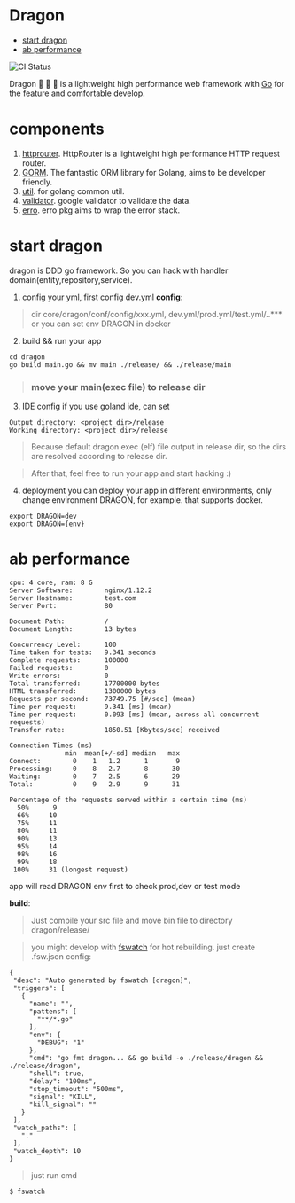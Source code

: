 # Dragon

<!-- MarkdownTOC autolink=true autoanchor=true-->

- [start dragon](#start-dragon)
- [ab performance](#ab-performance)

<!-- /MarkdownTOC -->



![CI Status](https://travis-ci.org/azerothyang/dragon.svg?branch=master)

 Dragon 🐲 🐲 🐲  is a lightweight high performance web framework with [Go](https://golang.org/) for the feature and comfortable develop.
 
# components 
1. [httprouter](https://github.com/julienschmidt/httprouter). HttpRouter is a lightweight high performance HTTP request router.
2. [GORM](https://github.com/jinzhu/gorm). The fantastic ORM library for Golang, aims to be developer friendly.
3. [util](https://pkg.go.dev/github.com/go-dragon/util). for golang common util.
4. [validator](https://pkg.go.dev/github.com/go-playground/validator/v10). google validator to validate the data.
5. [erro](https://pkg.go.dev/github.com/go-dragon/erro). erro pkg aims to wrap the error stack.

# start dragon
 dragon is DDD go framework. So you can hack with handler domain(entity,repository,service).

1. config your yml, first config dev.yml
 __config__:
 > dir core/dragon/conf/config/xxx.yml,  dev.yml/prod.yml/test.yml/..***
 > or you can set env DRAGON in docker

2. build && run your app
```
cd dragon
go build main.go && mv main ./release/ && ./release/main
```
> ### move your main(exec file) to release dir

3. IDE config
if you use goland ide, can set
```
Output directory: <project_dir>/release
Working directory: <project_dir>/release
```
>Because default dragon exec (elf) file output in release dir, so the dirs are resolved according to release dir.

>After that, feel free to run your app and start hacking :)
 
4. deployment
you can deploy your app in different environments, only change environment DRAGON, for example. that supports docker.
```
export DRAGON=dev
export DRAGON={env}
```


# ab performance
 ``` 
 cpu: 4 core, ram: 8 G
 Server Software:        nginx/1.12.2
 Server Hostname:        test.com
 Server Port:            80
 
 Document Path:          /
 Document Length:        13 bytes
 
 Concurrency Level:      100
 Time taken for tests:   9.341 seconds
 Complete requests:      100000
 Failed requests:        0
 Write errors:           0
 Total transferred:      17700000 bytes
 HTML transferred:       1300000 bytes
 Requests per second:    73749.75 [#/sec] (mean)
 Time per request:       9.341 [ms] (mean)
 Time per request:       0.093 [ms] (mean, across all concurrent requests)
 Transfer rate:          1850.51 [Kbytes/sec] received
 
 Connection Times (ms)
               min  mean[+/-sd] median   max
 Connect:        0    1   1.2      1       9
 Processing:     0    8   2.7      8      30
 Waiting:        0    7   2.5      6      29
 Total:          0    9   2.9      9      31
 
 Percentage of the requests served within a certain time (ms)
   50%      9
   66%     10
   75%     11
   80%     11
   90%     13
   95%     14
   98%     16
   99%     18
  100%     31 (longest request)

 ```

app will read DRAGON env first to check prod,dev or test mode

__build__:
>Just compile your src file and move bin file to directory dragon/release/

>you might develop with [fswatch](https://github.com/codeskyblue/fswatch) for hot rebuilding.
just create .fsw.json config:
 ```
{
  "desc": "Auto generated by fswatch [dragon]",
  "triggers": [
    {
      "name": "",
      "pattens": [
        "**/*.go"
      ],
      "env": {
        "DEBUG": "1"
      },
      "cmd": "go fmt dragon... && go build -o ./release/dragon && ./release/dragon",
      "shell": true,
      "delay": "100ms",
      "stop_timeout": "500ms",
      "signal": "KILL",
      "kill_signal": ""
    }
  ],
  "watch_paths": [
    "."
  ],
  "watch_depth": 10
}
 
 ```
> just run cmd
 ```
 $ fswatch
 ```
